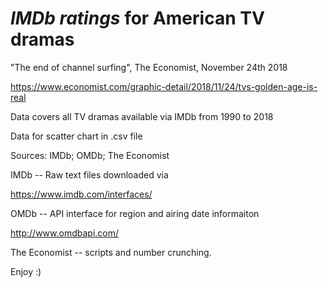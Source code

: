 # _IMDb ratings_ for American TV dramas 

"The end of channel surfing", The Economist, November 24th 2018

https://www.economist.com/graphic-detail/2018/11/24/tvs-golden-age-is-real

Data covers all TV dramas available via IMDb from 1990 to 2018

Data for scatter chart in .csv file

Sources: IMDb; OMDb; The Economist


IMDb -- Raw text files downloaded via

https://www.imdb.com/interfaces/


OMDb -- API interface for region and airing date informaiton 

http://www.omdbapi.com/


The Economist -- scripts and number crunching. 

Enjoy :)
